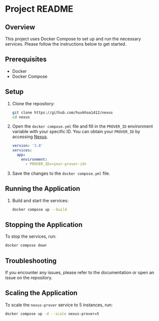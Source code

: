 # Project README

## Overview
This project uses Docker Compose to set up and run the necessary services. Please follow the instructions below to get started.

## Prerequisites
- Docker
- Docker Compose

## Setup

1. Clone the repository:
    ```sh
    git clone https://github.com/huukhoa1412/nexus
    cd nexus
    ```

2. Open the `docker compose.yml` file and fill in the `PROVER_ID` environment variable with your specific ID. You can obtain your `PROVER_ID` by accessing [Nexus](https://beta.nexus.xyz/).

    ```yaml
    version: '3.8'
    services:
      app:
        environment:
          - PROVER_ID=<your-prover-id>
    ```

3. Save the changes to the `docker compose.yml` file.

## Running the Application

1. Build and start the services:
    ```sh
    docker compose up --build
    ```


## Stopping the Application

To stop the services, run:
```sh
docker compose down
```

## Troubleshooting

If you encounter any issues, please refer to the documentation or open an issue on the repository.


## Scaling the Application

To scale the `nexus-prover` service to 5 instances, run:
```sh
docker compose up -d --scale nexus-prover=5
```
